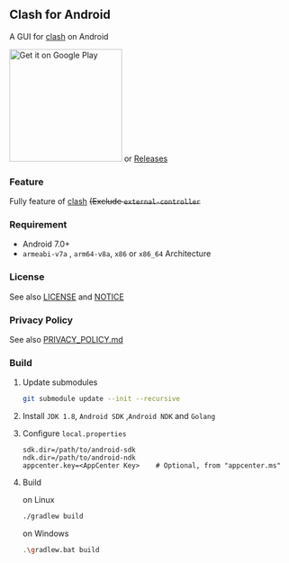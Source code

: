 ## Clash for Android

A GUI for [clash](https://github.com/Dreamacro/clash) on Android

<a href="https://play.google.com/store/apps/details?id=com.github.kr328.clash&pcampaignid=pcampaignidMKT-Other-global-all-co-prtnr-py-PartBadge-Mar2515-1"><img width="200px" alt="Get it on Google Play" src="https://play.google.com/intl/en_us/badges/static/images/badges/en_badge_web_generic.png"/></a> or [Releases](https://github.com/Kr328/ClashForAndroid/releases)

### Feature

Fully feature of [clash](https://github.com/Dreamacro/clash) ~~(Exclude `external-controller`~~



### Requirement

* Android 7.0+
* `armeabi-v7a` , `arm64-v8a`, `x86` or `x86_64` Architecture

### License

See also [LICENSE](./LICENSE) and [NOTICE](./NOTICE)



###  Privacy Policy

See also [PRIVACY_POLICY.md](./PRIVACY_POLICY.md)



### Build

1. Update submodules

   ```bash
   git submodule update --init --recursive
   ```

2. Install `JDK 1.8`, `Android SDK` ,`Android NDK` and `Golang`

3. Configure `local.properties` 

   ```properties
   sdk.dir=/path/to/android-sdk
   ndk.dir=/path/to/android-ndk
   appcenter.key=<AppCenter Key>    # Optional, from "appcenter.ms"
   ```

4. Build

   on Linux

   ```bash
   ./gradlew build
   ```

   on Windows

   ```bash
   .\gradlew.bat build
   ```

   